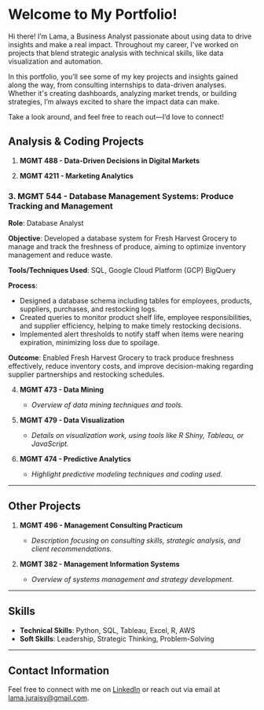 # Welcome to My Portfolio!
Hi there! I’m Lama, a Business Analyst passionate about using data to drive insights and make a real impact. 
Throughout my career, I've worked on projects that blend strategic analysis with technical skills, like data visualization and automation. 

In this portfolio, you’ll see some of my key projects and insights gained along the way, from consulting internships to data-driven analyses. 
Whether it's creating dashboards, analyzing market trends, or building strategies, I’m always excited to share the impact data can make.

Take a look around, and feel free to reach out—I’d love to connect!


## Analysis & Coding Projects

1. **MGMT 488 - Data-Driven Decisions in Digital Markets**

2. **MGMT 4211 - Marketing Analytics**
### **3. MGMT 544 - Database Management Systems: Produce Tracking and Management**

**Role**: Database Analyst  

**Objective**: Developed a database system for Fresh Harvest Grocery to manage and track the freshness of produce, aiming to optimize inventory management and reduce waste.  

**Tools/Techniques Used**: SQL, Google Cloud Platform (GCP) BigQuery  

**Process**:
   - Designed a database schema including tables for employees, products, suppliers, purchases, and restocking logs.
   - Created queries to monitor product shelf life, employee responsibilities, and supplier efficiency, helping to make timely restocking decisions.
   - Implemented alert thresholds to notify staff when items were nearing expiration, minimizing loss due to spoilage.  

**Outcome**: Enabled Fresh Harvest Grocery to track produce freshness effectively, reduce inventory costs, and improve decision-making regarding supplier partnerships and restocking schedules.

4. **MGMT 473 - Data Mining**
   - *Overview of data mining techniques and tools.*

5. **MGMT 479 - Data Visualization**
   - *Details on visualization work, using tools like R Shiny, Tableau, or JavaScript.*

6. **MGMT 474 - Predictive Analytics**
   - *Highlight predictive modeling techniques and coding used.*

---

## Other Projects

1. **MGMT 496 - Management Consulting Practicum**
   - *Description focusing on consulting skills, strategic analysis, and client recommendations.*

2. **MGMT 382 - Management Information Systems**
   - *Overview of systems management and strategy development.*

---

## Skills

- **Technical Skills**: Python, SQL, Tableau, Excel, R, AWS
- **Soft Skills**: Leadership, Strategic Thinking, Problem-Solving

---

## Contact Information

Feel free to connect with me on [LinkedIn](https://linkedin.com/in/lamaaljuraisi/) or reach out via email at lama.juraisy@gmail.com.
